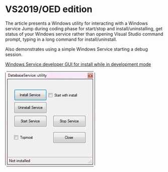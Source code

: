# VS2019/OED edition 

The article presents a Windows utility for interacting with a Windows service Jump during coding phase for start/stop and install/uninstalling, get status of your Windows service rather than opening Visual Studio command prompt, typing in a long command for install/uninstall.  

Also demonstrates using a simple Windows Service starting a debug session.

[Windows Service developer GUI for install while in development mode](https://social.technet.microsoft.com/wiki/contents/articles/52152.windows-service-developer-gui-for-install-while-in-development-mode.aspx)

<img alt="logo" src="assets/F1.png">

